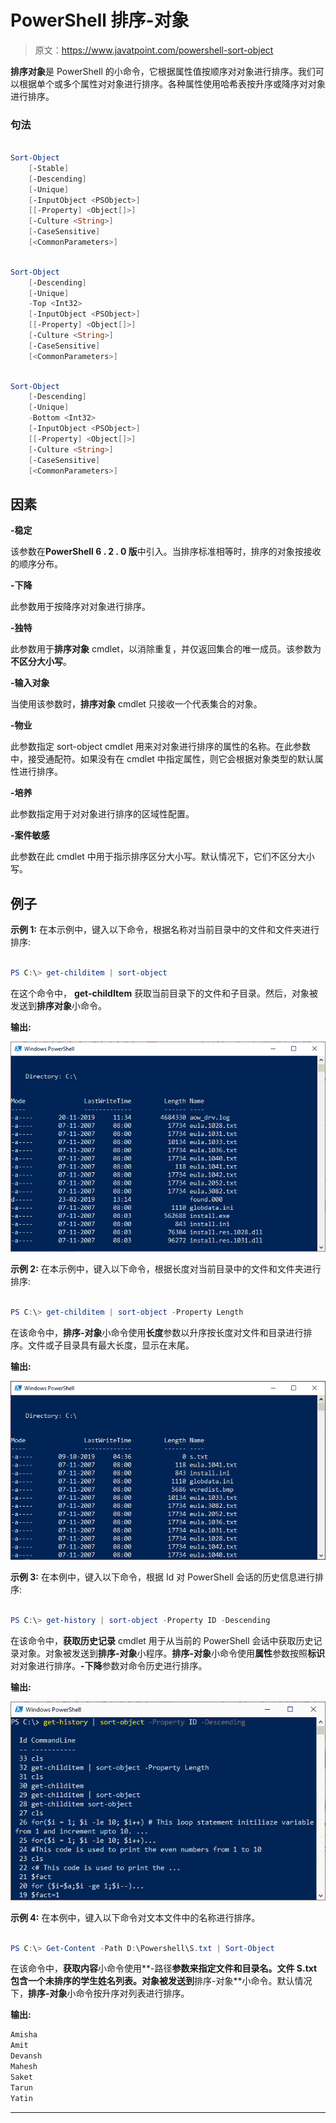 # PowerShell 排序-对象

> 原文：<https://www.javatpoint.com/powershell-sort-object>

**排序对象**是 PowerShell 的小命令，它根据属性值按顺序对对象进行排序。我们可以根据单个或多个属性对对象进行排序。各种属性使用哈希表按升序或降序对对象进行排序。

### 句法

```powershell

Sort-Object
    [-Stable]
    [-Descending]
    [-Unique]
    [-InputObject <PSObject>]
    [[-Property] <Object[]>]
    [-Culture <String>]
    [-CaseSensitive]
    [<CommonParameters>]

```

```powershell

Sort-Object
    [-Descending]
    [-Unique]
    -Top <Int32>
    [-InputObject <PSObject>]
    [[-Property] <Object[]>]
    [-Culture <String>]
    [-CaseSensitive]
    [<CommonParameters>]

```

```powershell

Sort-Object
    [-Descending]
    [-Unique]
    -Bottom <Int32>
    [-InputObject <PSObject>]
    [[-Property] <Object[]>]
    [-Culture <String>]
    [-CaseSensitive]
    [<CommonParameters>]

```

## 因素

**-稳定**

该参数在**PowerShell 6 . 2 . 0 版**中引入。当排序标准相等时，排序的对象按接收的顺序分布。

**-下降**

此参数用于按降序对对象进行排序。

**-独特**

此参数用于**排序对象** cmdlet，以消除重复，并仅返回集合的唯一成员。该参数为**不区分大小写**。

**-输入对象**

当使用该参数时，**排序对象** cmdlet 只接收一个代表集合的对象。

**-物业**

此参数指定 sort-object cmdlet 用来对对象进行排序的属性的名称。在此参数中，接受通配符。如果没有在 cmdlet 中指定属性，则它会根据对象类型的默认属性进行排序。

**-培养**

此参数指定用于对对象进行排序的区域性配置。

**-案件敏感**

此参数在此 cmdlet 中用于指示排序区分大小写。默认情况下，它们不区分大小写。

## 例子

**示例 1:** 在本示例中，键入以下命令，根据名称对当前目录中的文件和文件夹进行排序:

```powershell

PS C:\> get-childitem | sort-object

```

在这个命令中， **get-childItem** 获取当前目录下的文件和子目录。然后，对象被发送到**排序对象**小命令。

**输出:**

![PowerShell Sort-Object](img/03aefb6b6064853173ab24701094b537.png)

**示例 2:** 在本示例中，键入以下命令，根据长度对当前目录中的文件和文件夹进行排序:

```powershell

PS C:\> get-childitem | sort-object -Property Length

```

在该命令中，**排序-对象**小命令使用**长度**参数以升序按长度对文件和目录进行排序。文件或子目录具有最大长度，显示在末尾。

**输出:**

![PowerShell Sort-Object](img/9628f05e986d5c9a1a4c53340bbb75b8.png)

**示例 3:** 在本例中，键入以下命令，根据 Id 对 PowerShell 会话的历史信息进行排序:

```powershell

PS C:\> get-history | sort-object -Property ID -Descending

```

在该命令中，**获取历史记录** cmdlet 用于从当前的 PowerShell 会话中获取历史记录对象。对象被发送到**排序-对象**小程序。**排序-对象**小命令使用**属性**参数按照**标识**对对象进行排序。**-下降**参数对命令历史进行排序。

**输出:**

![PowerShell Sort-Object](img/63067b2078ddd10d3e5e929bd0a26510.png)

**示例 4:** 在本例中，键入以下命令对文本文件中的名称进行排序。

```powershell

PS C:\> Get-Content -Path D:\Powershell\S.txt | Sort-Object

```

在该命令中，**获取内容**小命令使用**-路径**参数来指定文件和目录名。文件 S.txt 包含一个未排序的学生姓名列表。对象被发送到**排序-对象**小命令。默认情况下，**排序-对象**小命令按升序对列表进行排序。

**输出:**

```powershell
Amisha
Amit
Devansh
Mahesh
Saket
Tarun
Yatin

```

* * *